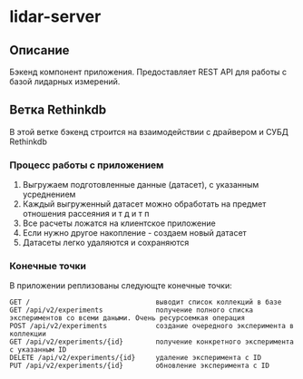 # lidar-server

## Описание
Бэкенд компонент приложения. Предоставляет REST API для работы с базой 
лидарных измерений.


## Ветка Rethinkdb

В этой ветке бэкенд строится на взаимодействии с драйвером и СУБД Rethinkdb

### Процесс работы с приложением

1. Выгружаем подготовленные данные (датасет), с указанным усреднением
2. Каждый выгруженный датасет можно обработать на предмет отношения рассеяния и т д и т п
3. Все расчеты ложатся на клиентское приложение
4. Если нужно другое накопление - создаем новый датасет
5. Датасеты легко удаляются и сохраняются


### Конечные точки

В приложении реплизованы следующте конечные точки:

```
GET /                               выводит список коллекций в базе
GET /api/v2/experiments             получение полного списка экспериментов со всеми даными. Очень ресурсоемкая операция
POST /api/v2/experiments            создание очередного эксперимента в коллекции
GET /api/v2/experiments/{id}        получение конкретного эксперимента с указанным ID
DELETE /api/v2/experiments/{id}     удаление эксперимента с ID
PUT /api/v2/experiments/{id}        обновление эксперимента с ID
```